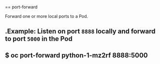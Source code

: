 == port-forward

Forward one or more local ports to a Pod.

.Example: Listen on port `8888` locally and forward to port `5000` in the Pod
----
$ oc port-forward python-1-mz2rf 8888:5000
----